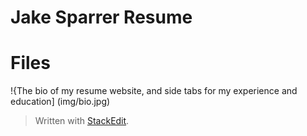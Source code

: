 
# Jake Sparrer Resume 
# Files
!{The bio of my resume website, and side tabs for my experience and education] (img/bio.jpg)


> Written with [StackEdit](https://stackedit.io/).

